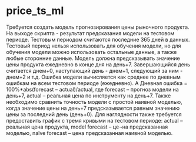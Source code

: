 # price_ts_ml
Требуется создать модель прогнозирования цены рыночного продукта.
На выходе скрипта - результат предсказания модели на тестовом периоде. Тестовым периодом считаются последние 365 дней в данных. Тестовый период нельзя использовать для обучения модели, но для обучения  модели можно использовать остальные данные, а также любые сторонние данные.
Модель должна предсказывать значение цены продукта ежедневно в конце дня на день+7. Завершающийся день считается днем+0, наступающий день - днем+1, следующий за ним - днем+2 и т.д.
Ошибка модели вычисляется как среднее по дневным ошибкам на всем тестовом периоде (ежедневно). А Дневная ошибка = 100%*abs(forecast – actual)/actual, где forecast – прогноз модели на день+7, actual – реальная цена по инструменту на день+7.
Также необходимо сравнить точность модели с простой наивной моделью, когда значение цены на день+7 предсказывается  равным значению цены за последний день (день+0). Для наглядности также требуется предоставить график с тремя кривыми на тестовом периоде: actual – реальная цена продукта, model forecast – це¬на предсказанная моделью, naïve forecast – цена предсказанная наивной моделью.
